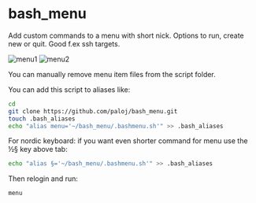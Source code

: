 # bash_menu
Add custom commands to a menu with short nick. Options to run, create new or quit. Good f.ex ssh targets.

![menu1](https://user-images.githubusercontent.com/73587747/142691557-5edf422c-623c-4919-803f-b88ecedd989b.png)
![menu2](https://user-images.githubusercontent.com/73587747/142691571-1540b87a-21a5-4407-9e06-ef7b32cb8068.png)


You can manually remove menu item files from the script folder.




You can add this script to aliases like:
```bash
cd
git clone https://github.com/paloj/bash_menu.git
touch .bash_aliases
echo "alias menu='~/bash_menu/.bashmenu.sh'" >> .bash_aliases
```
For nordic keyboard: if you want even shorter command for menu use the ½§ key above tab:
```bash
echo "alias §='~/bash_menu/.bashmenu.sh'" >> .bash_aliases
```

Then relogin and run:
```bash
menu
```

